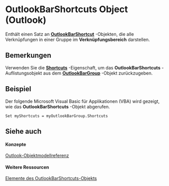 
# OutlookBarShortcuts Object (Outlook)

Enthält einen Satz an  **[OutlookBarShortcut](fae05770-1b06-1ddd-e2db-8428e64bd1e2.md)** -Objekten, die alle Verknüpfungen in einer Gruppe im **Verknüpfungsbereich** darstellen.


## Bemerkungen

Verwenden Sie die  **[Shortcuts](a6a5031e-4ca2-4b4f-00b3-298af2361cec.md)** -Eigenschaft, um das **OutlookBarShortcuts** -Auflistungsobjekt aus dem **[OutlookBarGroup](4ccc4213-5a57-7a8b-4ce5-869a096bd096.md)** -Objekt zurückzugeben.


## Beispiel

Der folgende Microsoft Visual Basic für Applikationen (VBA) wird gezeigt, wie das  **OutlookBarShortcuts** -Objekt abgerufen.


```
Set myShortcuts = myOutlookBarGroup.Shortcuts
```


## Siehe auch


#### Konzepte


[Outlook-Objektmodellreferenz](73221b13-d8d8-99b8-3394-b95dbbfd5ddc.md)
#### Weitere Ressourcen


[Elemente des OutlookBarShortcuts-Objekts](http://msdn.microsoft.com/library/1e21d953-b30b-35fa-d996-44c431a3b5c3%28Office.15%29.aspx)